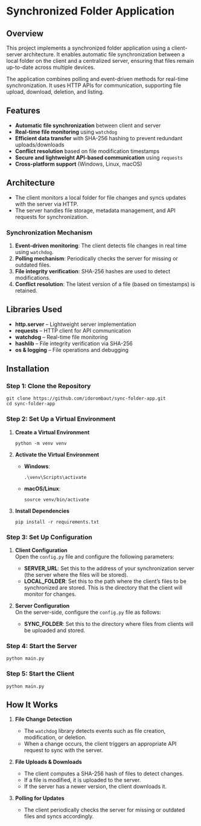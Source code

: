 # Synchronized Folder Application

## Overview
This project implements a synchronized folder application using a client-server architecture. It enables automatic file synchronization between a local folder on the client and a centralized server, ensuring that files remain up-to-date across multiple devices.

The application combines polling and event-driven methods for real-time synchronization. It uses HTTP APIs for communication, supporting file upload, download, deletion, and listing.

## Features
- **Automatic file synchronization** between client and server
- **Real-time file monitoring** using `watchdog`
- **Efficient data transfer** with SHA-256 hashing to prevent redundant uploads/downloads
- **Conflict resolution** based on file modification timestamps
- **Secure and lightweight API-based communication** using `requests`
- **Cross-platform support** (Windows, Linux, macOS)

## Architecture
- The client monitors a local folder for file changes and syncs updates with the server via HTTP.
- The server handles file storage, metadata management, and API requests for synchronization.

### Synchronization Mechanism
1. **Event-driven monitoring**: The client detects file changes in real time using `watchdog`.
2. **Polling mechanism**: Periodically checks the server for missing or outdated files.
3. **File integrity verification**: SHA-256 hashes are used to detect modifications.
4. **Conflict resolution**: The latest version of a file (based on timestamps) is retained.

## Libraries Used
- **http.server** – Lightweight server implementation
- **requests** – HTTP client for API communication
- **watchdog** – Real-time file monitoring
- **hashlib** – File integrity verification via SHA-256
- **os & logging** – File operations and debugging

## Installation

### Step 1: Clone the Repository
```
git clone https://github.com/idorombaut/sync-folder-app.git
cd sync-folder-app
```

### Step 2: Set Up a Virtual Environment
1. **Create a Virtual Environment**
   ```
   python -m venv venv
   ```

2. **Activate the Virtual Environment**
   - **Windows**:
     ```
     .\venv\Scripts\activate
     ```
   - **macOS/Linux**:
     ```
     source venv/bin/activate
     ```

3. **Install Dependencies**
   ```
   pip install -r requirements.txt
   ```

### Step 3: Set Up Configuration
1. **Client Configuration**  
   Open the `config.py` file and configure the following parameters:
   - **SERVER_URL**: Set this to the address of your synchronization server (the server where the files will be stored).
   - **LOCAL_FOLDER**: Set this to the path where the client’s files to be synchronized are stored. This is the directory that the client will monitor for changes.

2. **Server Configuration**  
   On the server-side, configure the `config.py` file as follows:
   - **SYNC_FOLDER**: Set this to the directory where files from clients will be uploaded and stored.

### Step 4: Start the Server
```
python main.py
```

### Step 5: Start the Client
```
python main.py
```

## How It Works
1. **File Change Detection**
   - The `watchdog` library detects events such as file creation, modification, or deletion.
   - When a change occurs, the client triggers an appropriate API request to sync with the server.

2. **File Uploads & Downloads**
   - The client computes a SHA-256 hash of files to detect changes.
   - If a file is modified, it is uploaded to the server.
   - If the server has a newer version, the client downloads it.

3. **Polling for Updates**
   - The client periodically checks the server for missing or outdated files and syncs accordingly.
